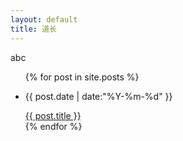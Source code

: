 ```yaml
---
layout: default
title: 道长
---
```

<div>
abc
<ul class="posts">
        {% for post in site.posts %}
		<li><p class="date" cate="{{ post.categories }}">{{ post.date | date:"%Y-%m-%d" }}</p> <a href="{{ post.url }}">{{ post.title }}</a></li>
		{% endfor %}
    	</ul>

</div>
<!--<p style="border-top:1px solid #bbb; margin:20px -20px"></p>-->